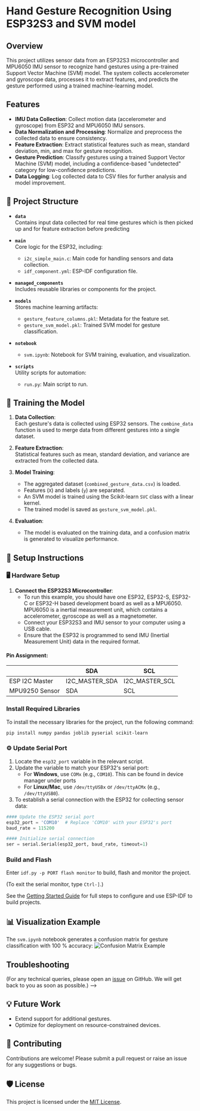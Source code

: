 # Hand Gesture Recognition Using ESP32S3 and SVM model

## Overview

This project utilizes sensor data from an ESP32S3 microcontroller and MPU6050 IMU sensor to recognize hand gestures using a pre-trained Support Vector Machine (SVM) model. The system collects accelerometer and gyroscope data, processes it to extract features, and predicts the gesture performed using a trained machine-learning model.

## Features

- **IMU Data Collection**: Collect motion data (accelerometer and gyroscope) from ESP32 and MPU6050 IMU sensors.
- **Data Normalization and Processing**: Normalize and preprocess the collected data to ensure consistency.
- **Feature Extraction**: Extract statistical features such as mean, standard deviation, min, and max for gesture recognition.
- **Gesture Prediction**: Classify gestures using a trained Support Vector Machine (SVM) model, including a confidence-based "undetected" category for low-confidence predictions.
- **Data Logging**: Log collected data to CSV files for further analysis and model improvement.

## 📁 Project Structure

- **`data`**  
  Contains input data collected for real time gestures which is then picked up and for feature extraction before predicting

- **`main`**  
  Core logic for the ESP32, including:
  - `i2c_simple_main.c`: Main code for handling sensors and data collection.
  - `idf_component.yml`: ESP-IDF configuration file.

- **`managed_components`**  
  Includes reusable libraries or components for the project.

- **`models`**  
  Stores machine learning artifacts:
  - `gesture_feature_columns.pkl`: Metadata for the feature set.
  - `gesture_svm_model.pkl`: Trained SVM model for gesture classification.

- **`notebook`**  
  - `svm.ipynb`: Notebook for SVM training, evaluation, and visualization.

- **`scripts`**  
  Utility scripts for automation:
  - `run.py`: Main script to run.

## 🔧 Training the Model

1. **Data Collection**:  
   Each gesture's data is collected using ESP32 sensors. The `combine_data` function is used to merge data from different gestures into a single dataset.

2. **Feature Extraction**:  
   Statistical features such as mean, standard deviation, and variance are extracted from the collected data.

3. **Model Training**:  
   - The aggregated dataset (`combined_gesture_data.csv`) is loaded.
   - Features (`X`) and labels (`y`) are separated.
   - An SVM model is trained using the Scikit-learn `SVC` class with a linear kernel.
   - The trained model is saved as `gesture_svm_model.pkl`.

4. **Evaluation**:  
   - The model is evaluated on the training data, and a confusion matrix is generated to visualize performance.


## 🔧 Setup Instructions

### 🖥️ Hardware Setup
1. **Connect the ESP32S3 Microcontroller**:
   - To run this example, you should have one ESP32, ESP32-S, ESP32-C or ESP32-H based development board as well as a MPU6050. MPU6050 is a inertial measurement unit, which contains a accelerometer, gyroscope as well as a magnetometer.
   - Connect your ESP32S3 and IMU sensor to your computer using a USB cable.
   - Ensure that the ESP32 is programmed to send IMU (Inertial Measurement Unit) data in the required format.
   
#### Pin Assignment:
|                  | SDA             | SCL           |
| ---------------- | -------------- | -------------- |
| ESP I2C Master   | I2C_MASTER_SDA | I2C_MASTER_SCL |
| MPU9250 Sensor   | SDA            | SCL            |


### Install Required Libraries

To install the necessary libraries for the project, run the following command:

```bash
pip install numpy pandas joblib pyserial scikit-learn
```

### ⚙️ Update Serial Port
1. Locate the `esp32_port` variable in the relevant script.  
2. Update the variable to match your ESP32's serial port:  
   - For **Windows**, use `COMx` (e.g., `COM10`). This can be found in device manager under ports  
   - For **Linux/Mac**, use `/dev/ttyUSBx` or `/dev/ttyACMx` (e.g., `/dev/ttyUSB0`).
3. To establish a serial connection with the ESP32 for collecting sensor data:

```python
#### Update the ESP32 serial port
esp32_port = 'COM10'  # Replace 'COM10' with your ESP32's port
baud_rate = 115200

#### Initialize serial connection
ser = serial.Serial(esp32_port, baud_rate, timeout=1)
```

### Build and Flash

Enter `idf.py -p PORT flash monitor` to build, flash and monitor the project.

(To exit the serial monitor, type ``Ctrl-]``.)

See the [Getting Started Guide](https://docs.espressif.com/projects/esp-idf/en/latest/get-started/index.html) for full steps to configure and use ESP-IDF to build projects.

## 📊 Visualization Example

The `svm.ipynb` notebook generates a confusion matrix for gesture classification with 100 % accuracy: 
![Confusion Matrix Example](https://drive.google.com/uc?id=1Ea7dtWFG_5feM92Y4wrROAV9xHWgKTLH)


## Troubleshooting

(For any technical queries, please open an [issue](https://github.com/espressif/esp-idf/issues) on GitHub. We will get back to you as soon as possible.) -->

## 💡 Future Work
- Extend support for additional gestures.
- Optimize for deployment on resource-constrained devices.


## 🤝 Contributing
Contributions are welcome! Please submit a pull request or raise an issue for any suggestions or bugs.


## 🛡️ License
This project is licensed under the [MIT License](LICENSE).
